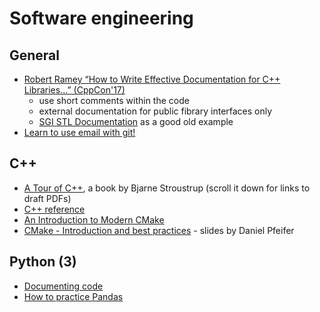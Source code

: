 # Software engineering

## General

- [Robert Ramey “How to Write Effective Documentation for C++ Libraries...” (CppCon'17)](https://www.youtube.com/watch?v=YxmdCxX9dMk)
  - use short comments within the code
  - external documentation for public fibrary interfaces only
  - [SGI STL Documentation](https://www.boost.org/sgi/stl/) as a good old example
- [Learn to use email with git!](https://git-send-email.io/)

## C++

- [A Tour of C++](https://isocpp.org/tour), a book by Bjarne Stroustrup (scroll it down for links to draft PDFs)
- [C++ reference](www.cppreference.com/)
- [An Introduction to Modern CMake](https://cliutils.gitlab.io/modern-cmake/)
- [CMake - Introduction and best practices](https://www.slideshare.net/DanielPfeifer1/cmake-48475415) - slides by Daniel Pfeifer

## Python (3)

- [Documenting code](https://realpython.com/documenting-python-code/)	
- [How to practice Pandas](https://www.reddit.com/r/learnpython/comments/79vixw/how_to_practice_pandas/dp5qjar/)
